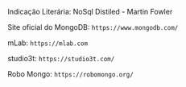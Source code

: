 Indicação Literária:
NoSql Distiled - Martin Fowler

Site oficial do MongoDB:
`https://www.mongodb.com/`

mLab:
`https://mlab.com`

studio3t:
`https://studio3t.com/`

Robo Mongo:
`https://robomongo.org/`